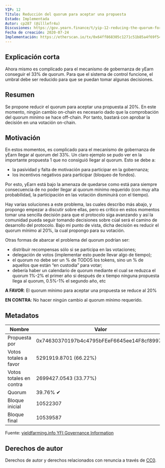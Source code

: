 ```yaml
---
YIP: 12
Título: Reducción del quorum para aceptar una propuesta
Estado: Implementada
Autor: cp287 (@illlefr4u)
Discusiones: https://gov.yearn.finance/t/yip-12-reducing-the-quorum-for-accepting-proposal/578
Fecha de creación: 2020-07-24
Implementación: https://etherscan.io/tx/0x64ff868305c1271c51b85a4f69f547f3137bebeae611eff1e0a2d86714469b77#
---
```


## Explicación corta
<!--"If you can't explain it simply, you don't understand it well enough." Simply describe the outcome the proposed changes intends to achieve. This should be non-technical and accessible to a casual community member.-->
Ahora mismo es complicado para el mecanismo de gobernanza de yEarn conseguir el 33% de quorum. Para que el sistema de control funcione, el umbral debe ser reducido para que se puedan tomar algunas decisiones.

## Resumen
<!--A short (~200 word) description of the proposed change, the abstract should clearly describe the proposed change. This is what *will* be done if the YIP is implemented, not *why* it should be done or *how* it will be done. If the YIP proposes deploying a new contract, write, "we propose to deploy a new contract that will do x".-->

Se propone reducir el quorum para aceptar una propuesta al 20%.
En este momento, ningún cambio on-chain es necesario dado que la comprobación del quorum mínimo se hace off-chain. Por tanto, bastará con aprobar la decisión en una votación on-chain.

## Motivación 
<!--This is the problem statement. This is the *why* of the YIP. It should clearly explain *why* the current state of the protocol is inadequate.  It is critical that you explain *why* the change is needed, if the YIP proposes changing how something is calculated, you must address *why* the current calculation is innaccurate or wrong. This is not the place to describe how the YIP will address the issue!-->

En estos momentos, es complicado para el mecanismo de gobernanza de yEarn llegar al quorum del 33%. Un claro ejemplo se pudo ver en la importante propuesta 1 que no consiguió llegar al quorum.
Esto se debe a:
- la pasividad y falta de motivación para participar en la gobernanza;
- los incentivos negativos para participar (bloqueo de fondos).

Por esto, yEarn está bajo la amenaza de quedarse como está para siempre consecuencia de no poder llegar al quorum mínimo requerido (con muy alta probabilidad, la participación en las votación disminuirá con el tiempo).

Hay varias soluciones a este problema, las cuales describo más abajo, y propongo empezar a discutir sobre ellas, pero es crítico en estos momentos tomar una sencilla decisión para que el protocolo siga avanzando y así la comunidad pueda seguir tomando decisiones sobre cúal será el camino de desarrollo del protocolo.
Bajo mi punto de vista, dicha decisión es reducir el quorum mínimo al 20%, la cual propongo para su votación.

Otras formas de abarcar el problema del quorum podrían ser:

- distribuir recompensas sólo si se participa en las votaciones;
- delegación de votos (implementar esto puede llevar algo de tiempo);
- el quorum no debe ser un % de TODOS los tokens, sino un % de aquellos que están “en custodia” para votar;
- debería haber un calendario de quorum mediante el cual se reduzca el quorum 1%-2% el primer año si después de x tiempo ninguna propuesta llega al quorum, 0.5%-1% el segundo año, etc

**A FAVOR**: El quorum mínimo para aceptar una propuesta se reduce al 20%

**EN CONTRA**: No hacer ningún cambio al quorum mínimo requerido.

## Metadatos

| Nombre                | Valor                                      |
|---------------------|--------------------------------------------|
| Propuesta por         | 0x74630370197b4c4795bFEeF6645ee14F8cf8997D |
| Votos totales a favor     | 5291919.8701 (66.22%)                      |
| Votos totales en contra | 2699427.0543 (33.77%)                      |
| Quorum              | 39.76% ✔                                   |
| Bloque inicial         | 10522307                                   |
| Bloque final           | 10539587                                   |

Fuente: [yieldfarming.info YFI Governance Information](https://yieldfarming.info/yearn/vote/)

## Derechos de autor
Derechos de autor y derechos relacionados con renuncia a través de [CC0](https://creativecommons.org/publicdomain/zero/1.0/).

